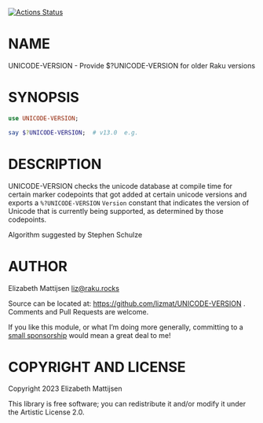[![Actions Status](https://github.com/lizmat/UNICODE-VERSION/actions/workflows/test.yml/badge.svg)](https://github.com/lizmat/UNICODE-VERSION/actions)

NAME
====

UNICODE-VERSION - Provide $?UNICODE-VERSION for older Raku versions

SYNOPSIS
========

```raku
use UNICODE-VERSION;

say $?UNICODE-VERSION;  # v13.0  e.g.
```

DESCRIPTION
===========

UNICODE-VERSION checks the unicode database at compile time for certain marker codepoints that got added at certain unicode versions and exports a `%?UNICODE-VERSION` `Version` constant that indicates the version of Unicode that is currently being supported, as determined by those codepoints.

Algorithm suggested by Stephen Schulze

AUTHOR
======

Elizabeth Mattijsen <liz@raku.rocks>

Source can be located at: https://github.com/lizmat/UNICODE-VERSION . Comments and Pull Requests are welcome.

If you like this module, or what I’m doing more generally, committing to a [small sponsorship](https://github.com/sponsors/lizmat/) would mean a great deal to me!

COPYRIGHT AND LICENSE
=====================

Copyright 2023 Elizabeth Mattijsen

This library is free software; you can redistribute it and/or modify it under the Artistic License 2.0.

